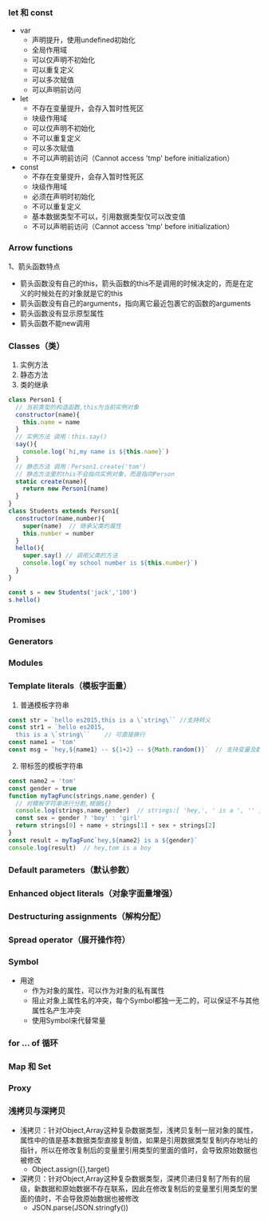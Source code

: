 ### let 和 const
* var 
  * 声明提升，使用undefined初始化
  * 全局作用域
  * 可以仅声明不初始化
  * 可以重复定义
  * 可以多次赋值
  * 可以声明前访问
* let
  * 不存在变量提升，会存入暂时性死区
  * 块级作用域
  * 可以仅声明不初始化
  * 不可以重复定义
  * 可以多次赋值
  * 不可以声明前访问（Cannot access 'tmp' before initialization）
* const
  * 不存在变量提升，会存入暂时性死区
  * 块级作用域
  * 必须在声明时初始化
  * 不可以重复定义
  * 基本数据类型不可以，引用数据类型仅可以改变值
  * 不可以声明前访问（Cannot access 'tmp' before initialization）

### Arrow functions
1、箭头函数特点
  * 箭头函数没有自己的this，箭头函数的this不是调用的时候决定的，而是在定义的时候处在的对象就是它的this
  * 箭头函数没有自己的arguments，指向离它最近包裹它的函数的arguments
  * 箭头函数没有显示原型属性
  * 箭头函数不能new调用

### Classes（类）
1. 实例方法
2. 静态方法
3. 类的继承

```javascript
class Person1 {
  // 当前类型的构造函数,this为当前实例对象
  constructor(name){
    this.name = name
  }
  // 实例方法 调用：this.say()
  say(){
    console.log(`hi,my name is ${this.name}`)
  }
  // 静态方法 调用：Person1.create('tom')
  // 静态方法里的this不会指向实例对象，而是指向Person
  static create(name){
    return new Person1(name)
  }
}
class Students extends Person1{
  constructor(name,number){
    super(name)  // 继承父类的属性
    this.number = number
  }
  hello(){
    super.say() // 调用父类的方法
    console.log(`my school number is ${this.number}`)
  }
}

const s = new Students('jack','100')
s.hello()


```
### Promises
### Generators
### Modules
### Template literals（模板字⾯量）
1. 普通模板字符串
```javascript
const str = `hello es2015,this is a \`string\`` //支持转义
const str1 = `hello es2015,
  this is a \`string\``    // 可直接换行
const name1 = 'tom'
const msg = `hey,${name1} -- ${1+2} -- ${Math.random()}`  // 支持变量及数学运算
```

2. 带标签的模板字符串
```javascript
const name2 = 'tom'
const gender = true
function myTagFunc(strings,name,gender) {
  // 对模板字符串进行分割,根据${}
  console.log(strings,name,gender)  // strings:[ 'hey,', ' is a ', '' ] ---  name:'tom' ---gender:true
  const sex = gender ? 'boy' : 'girl'
  return strings[0] + name + strings[1] + sex + strings[2]
}
const result = myTagFunc`hey,${name2} is a ${gender}`
console.log(result)  // hey,tom is a boy
```

### Default parameters（默认参数）

### Enhanced object literals（对象字⾯量增强）
### Destructuring assignments（解构分配）
### Spread operator（展开操作符）
### Symbol
* 用途
  * 作为对象的属性，可以作为对象的私有属性
  * 阻止对象上属性名的冲突，每个Symbol都独一无二的，可以保证不与其他属性名产生冲突
  * 使用Symbol来代替常量
### for ... of 循环
### Map 和 Set
### Proxy
### 浅拷贝与深拷贝
* 浅拷贝：针对Object,Array这种复杂数据类型，浅拷贝复制一层对象的属性，属性中的值是基本数据类型直接复制值，如果是引用数据类型复制内存地址的指针，所以在修改复制后的变量里引用类型的里面的值时，会导致原始数据也被修改
  * Object.assign({},target)
* 深拷贝：针对Object,Array这种复杂数据类型，深拷贝递归复制了所有的层级，新数据和原始数据不存在联系，因此在修改复制后的变量里引用类型的里面的值时，不会导致原始数据也被修改
  * JSON.parse(JSON.stringfy())
